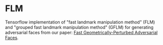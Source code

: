 # FLM 

Tensorflow implementation of "fast landmark manipulation method" (FLM) and "grouped fast landmark manipulation method" (GFLM) for generating adversarial faces from our paper: [Fast Geometrically-Perturbed Adversarial Faces](http://www.robots.ox.ac.uk/~vedaldi//assets/pubs/thewlis17unsupervised.pdf).
